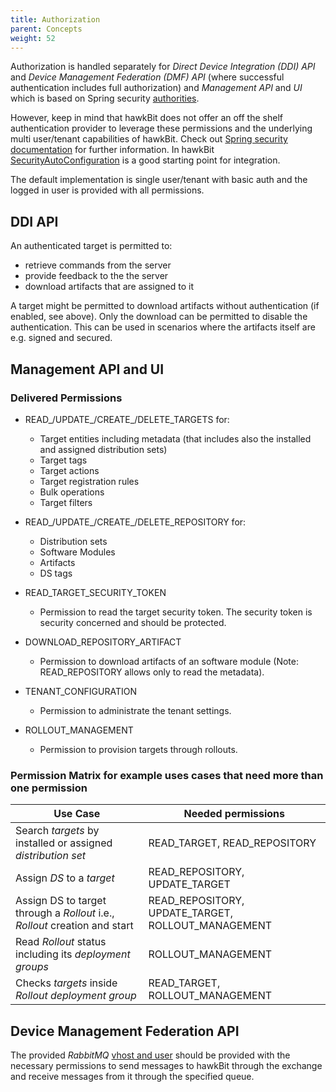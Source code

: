 ```yaml
---
title: Authorization
parent: Concepts
weight: 52
---
```


Authorization is handled separately for _Direct Device Integration (DDI) API_ and _Device Management Federation (DMF) API_ (where successful authentication includes full authorization) and _Management API_ and _UI_ which is based on Spring security [authorities](https://github.com/eclipse/hawkbit/blob/master/hawkbit-security-core/src/main/java/org/eclipse/hawkbit/im/authentication/SpPermission.java).
<!--more-->

However, keep in mind that hawkBit does not offer an off the shelf authentication provider to leverage these permissions and the underlying multi user/tenant capabilities of hawkBit. Check out [Spring security documentation](http://projects.spring.io/spring-security/) for further information. In hawkBit [SecurityAutoConfiguration](https://github.com/eclipse/hawkbit/blob/master/hawkbit-autoconfigure/src/main/java/org/eclipse/hawkbit/autoconfigure/security/SecurityAutoConfiguration.java) is a good starting point for integration.

The default implementation is single user/tenant with basic auth and the logged in user is provided with all permissions.

## DDI API
An authenticated target is permitted to:
- retrieve commands from the server
- provide feedback to the the server
- download artifacts that are assigned to it

A target might be permitted to download artifacts without authentication (if enabled, see above). Only the download can be permitted to disable the authentication. This can be used in scenarios where the artifacts itself are e.g. signed and secured.  

## Management API and UI

### Delivered Permissions
- READ_/UPDATE_/CREATE_/DELETE_TARGETS for:
  - Target entities including metadata (that includes also the installed and assigned distribution sets)
  - Target tags
  - Target actions
  - Target registration rules
  - Bulk operations
  - Target filters

- READ_/UPDATE_/CREATE_/DELETE_REPOSITORY for:
  - Distribution sets
  - Software Modules
  - Artifacts
  - DS tags

- READ_TARGET_SECURITY_TOKEN
  - Permission to read the target security token. The security token is security concerned and should be protected.

- DOWNLOAD_REPOSITORY_ARTIFACT
  - Permission to download artifacts of an software module (Note: READ_REPOSITORY allows only to read the metadata).

- TENANT_CONFIGURATION
  - Permission to administrate the tenant settings.

- ROLLOUT_MANAGEMENT
  - Permission to provision targets through rollouts.

### Permission Matrix for example uses cases that need more than one permission

Use Case                                                                   | Needed permissions
-------------------------------------------------------------------------- | --------------------------------------------------
Search _targets_ by installed or assigned _distribution set_               | READ_TARGET, READ_REPOSITORY
Assign _DS_ to a _target_                                                  | READ_REPOSITORY, UPDATE_TARGET
Assign DS to target through a _Rollout_ i.e., _Rollout_ creation and start | READ_REPOSITORY, UPDATE_TARGET, ROLLOUT_MANAGEMENT
Read _Rollout_ status including its _deployment groups_                    | ROLLOUT_MANAGEMENT
Checks _targets_ inside _Rollout deployment group_                         | READ_TARGET, ROLLOUT_MANAGEMENT

## Device Management Federation API
The provided _RabbitMQ_ [vhost and user](https://www.rabbitmq.com/access-control.html) should be provided with the necessary permissions to send messages to hawkBit through the exchange and receive messages from it through the specified queue.
